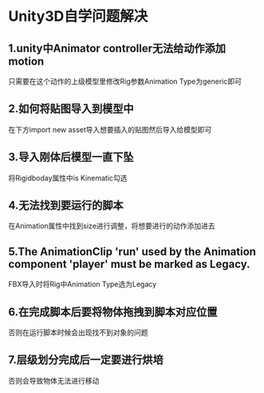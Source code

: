 # Unity3D自学问题解决

## 1.unity中Animator controller无法给动作添加motion	

只需要在这个动作的上级模型里修改Rig参数Animation Type为generic即可

## 2.如何将贴图导入到模型中

在下方import new asset导入想要插入的贴图然后导入给模型即可

## 3.导入刚体后模型一直下坠

将Rigidboday属性中is Kinematic勾选

## 4.无法找到要运行的脚本

在Animation属性中找到size进行调整，将想要进行的动作添加进去

## 5.The AnimationClip 'run' used by the Animation component 'player' must be marked as Legacy.

FBX导入时将Rig中Animation Type选为Legacy

## 6.在完成脚本后要将物体拖拽到脚本对应位置

否则在运行脚本时候会出现找不到对象的问题

## 7.层级划分完成后一定要进行烘培

否则会导致物体无法进行移动

